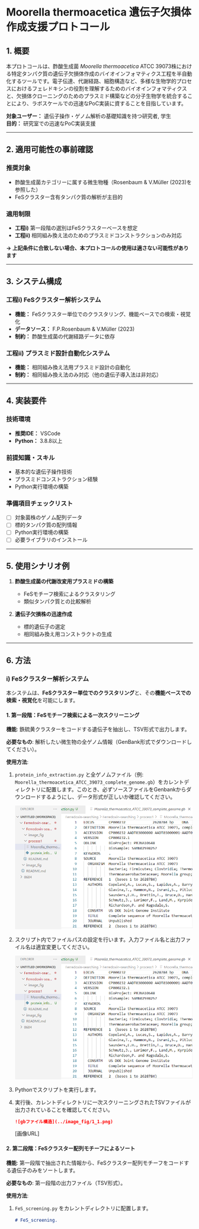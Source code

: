 # Moorella thermoacetica 遺伝子欠損体作成支援プロトコール

## 1. 概要

本プロトコールは、酢酸生成菌 *Moorella thermoacetica* ATCC 39073株における特定タンパク質の遺伝子欠損体作成のバイオインフォマティクス工程を半自動化するツールです。電子伝達、代謝経路、細胞構造など、多様な生物学的プロセスにおけるフェレドキシンの役割を理解するためのバイオインフォマティクスと、欠損体クローニングのためのプラスミド構築などの分子生物学を統合することにより、ラボスケールでの迅速なPoC実装に資することを目指しています。

**対象ユーザー：** 遺伝子操作・ゲノム解析の基礎知識を持つ研究者, 学生  
**目的：** 研究室での迅速なPoC実装支援

---

## 2. 適用可能性の事前確認

### 推奨対象
- 酢酸生成菌カテゴリーに属する微生物種（Rosenbaum & V.Müller (2023)を参照した）
- FeSクラスター含有タンパク質の解析が主目的

### 適用制限
- **工程i)** 第一段階の選別はFeSクラスターベースを想定
- **工程ii)** 相同組み換え法のためのプラスミドコンストラクションのみ対応

**→ 上記条件に合致しない場合、本プロトコールの使用は適さない可能性があります**

---

## 3. システム構成

### 工程i) FeSクラスター解析システム
- **機能：** FeSクラスター単位でのクラスタリング、機能ベースでの検索・視覚化
- **データソース：** F.P.Rosenbaum & V.Müller (2023)
- **制約：** 酢酸生成菌の代謝経路データに依存

### 工程ii) プラスミド設計自動化システム
- **機能：** 相同組み換え法用プラスミド設計の自動化
- **制約：** 相同組み換え法のみ対応（他の遺伝子導入法は非対応）

---

## 4. 実装要件

### 技術環境
- **推奨IDE：** VSCode
- **Python：** 3.8.8以上

### 前提知識・スキル
- 基本的な遺伝子操作技術
- プラスミドコンストラクション経験
- Python実行環境の構築

### 準備項目チェックリスト
- [ ] 対象菌株のゲノム配列データ
- [ ] 標的タンパク質の配列情報
- [ ] Python実行環境の構築
- [ ] 必要ライブラリのインストール
---

## 5. 使用シナリオ例

1.  **酢酸生成菌の代謝改変用プラスミドの構築**
    - FeSモチーフ検索によるクラスタリング
    - 類似タンパク質との比較解析

2.  **遺伝子欠損株の迅速作成**
    - 標的遺伝子の選定
    - 相同組み換え用コンストラクトの生成

---

## 6. 方法

### i) FeSクラスター解析システム

本システムは、**FeSクラスター単位でのクラスタリング**と、その**機能ベースでの検索・視覚化**を可能にします。

#### 1. 第一段階：FeSモチーフ検索による一次スクリーニング

**機能**: 鉄硫黄クラスターをコードする遺伝子を抽出し、TSV形式で出力します。

**必要なもの**: 解析したい微生物の全ゲノム情報（GenBank形式でダウンロードしてください）。

**使用方法**:

1.  `protein_info_extraction.py` と全ゲノムファイル（例: `Moorella_thermoacetica_ATCC_39073_complete_genome.gb`）をカレントディレクトリに配置します。このとき、必ずソースファイルをGenbankからダウンロードするようにし、データ形式が正しいか確認してください。

    ![](/image_fig/1_1.png)



2.  スクリプト内でファイルパスの設定を行います。入力ファイル名と出力ファイル名は適宜変更してください。


    ![](/image_fig/1_1.png)
3.  Pythonでスクリプトを実行します。

4.  実行後、カレントディレクトリに一次スクリーニングされたTSVファイルが出力されていることを確認してください。

    ```markdown
    ![gbファイル構造](../image_fig/1_1.png)
    ```

    [画像URL]

#### 2. 第二段階：FeSクラスター配列モチーフによるソート

**機能**: 第一段階で抽出された情報から、FeSクラスター配列モチーフをコードする遺伝子のみをソートします。

**必要なもの**: 第一段階の出力ファイル（TSV形式）。

**使用方法**:

1.  `FeS_screening.py` をカレントディレクトリに配置します。

    ```markdown
    # FeS_screening.
